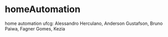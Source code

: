 homeAutomation
==============

home automation ufcg:  Alessandro Herculano, Anderson Gustafson, Bruno Paiwa, Fagner Gomes, Kezia
